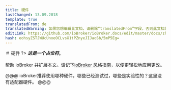 ```yaml
---
title: 硬件
lastChanged: 13.09.2018
template: true
translatedFrom: de
translatedWarning: 如果您想编辑此文档，请删除“translatedFrom”字段，否则此文档将再次自动翻译
editLink: https://github.com/ioBroker/ioBroker.docs/edit/master/docs/zh-cn/install/hardware.md
hash: eohsyZSTJWUcUnxeOCLvsX1tPZnyeJIJaoSb/5mP5Eg=
---
```

＃ 硬件
?> ***这是一个占位符***。<br><br>帮助 ioBroker 并扩展本文。请记下[ioBroker 风格指南](https://www.iobroker.net/#de/documentation/community/styleguidedoc.md)，以便更轻松地应用更改。

@@@ ioBroker推荐使用哪种硬件，哪些已经测试过，哪些是实验性的？这里没有适配器硬件。 @@@